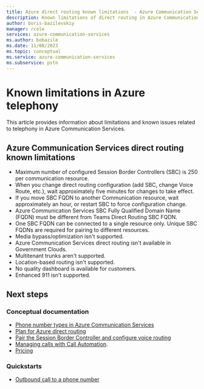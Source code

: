 ```yaml
---
title: Azure direct routing known limitations  - Azure Communication Services
description: Known limitations of direct routing in Azure Communication Services.
author: boris-bazilevskiy
manager: rcole
services: azure-communication-services
ms.author: bobazile
ms.date: 11/08/2023
ms.topic: conceptual
ms.service: azure-communication-services
ms.subservice: pstn
---
```


# Known limitations in Azure telephony

This article provides information about limitations and known issues related to telephony in Azure Communication Services.

## Azure Communication Services direct routing known limitations

- Maximum number of configured Session Border Controllers (SBC) is 250 per communication resource.
- When you change direct routing configuration (add SBC, change Voice Route, etc.), wait approximately five minutes for changes to take effect.
- If you move SBC FQDN to another Communication resource, wait approximately an hour, or restart SBC to force configuration change. 
- Azure Communication Services SBC Fully Qualified Domain Name (FQDN) must be different from Teams Direct Routing SBC FQDN.
- One SBC FQDN can be connected to a single resource only. Unique SBC FQDNs are required for pairing to different resources.
- Media bypass/optimization isn't supported.
- Azure Communication Services direct routing isn't available in Government Clouds.
- Multitenant trunks aren't supported.
- Location-based routing isn't supported.
- No quality dashboard is available for customers.
- Enhanced 911 isn't supported.

## Next steps

### Conceptual documentation

- [Phone number types in Azure Communication Services](./plan-solution.md)
- [Plan for Azure direct routing](./direct-routing-infrastructure.md)
- [Pair the Session Border Controller and configure voice routing](./direct-routing-provisioning.md)
- [Managing calls with Call Automation](../call-automation/call-automation.md).
- [Pricing](../pricing.md)

### Quickstarts

- [Outbound call to a phone number](../../quickstarts/telephony/pstn-call.md)